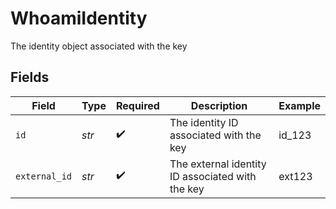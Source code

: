 # WhoamiIdentity

The identity object associated with the key


## Fields

| Field                                            | Type                                             | Required                                         | Description                                      | Example                                          |
| ------------------------------------------------ | ------------------------------------------------ | ------------------------------------------------ | ------------------------------------------------ | ------------------------------------------------ |
| `id`                                             | *str*                                            | :heavy_check_mark:                               | The identity ID associated with the key          | id_123                                           |
| `external_id`                                    | *str*                                            | :heavy_check_mark:                               | The external identity ID associated with the key | ext123                                           |